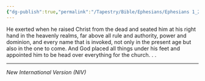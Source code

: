 ```yaml
---
{"dg-publish":true,"permalink":"/Tapestry/Bible/Ephesians/Ephesians 1_20-22/","title":"Ephesians 1:20-22","hide":true,"tags":["bible-verse","bible-verse"],"dgHomeLink":true,"dgShowLocalGraph":true,"dgEnableSearch":true}
---
```


He exerted when he raised Christ from the dead and seated him at his right hand in the heavenly realms, far above all rule and authority, power and dominion, and every name that is invoked, not only in the present age but also in the one to come. And God placed all things under his feet and appointed him to be head over everything for the church. . . 

---
*New International Version (NIV)*